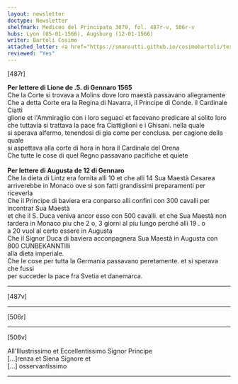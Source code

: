 ```yaml
---
layout: newsletter
doctype: Newsletter
shelfmark: Mediceo del Principato 3079, fol. 487r-v, 506r-v
hubs: Lyon (05-01-1566), Augsburg (12-01-1566)
writer: Bartoli Cosimo
attached_letter: <a href="https://smansutti.github.io/cosimobartoli/texts/TBD/">TBD</a>
reviewed: "Yes"
---
```


[487r]  
  
  
<strong>Per lettere di Lione de .5. di Gennaro 1565</strong>  
Che la Corte si trovava a Molins dove loro maestà passavano allegramente  
Che a detta Corte era la Regina di Navarra, il Principe di Conde. il Cardinale Ciatti  
glione et l'Ammiraglio con i loro seguaci et facevano predicare al solito loro  
che tuttavia si trattava la pace fra Ciattiglioni e i Ghisani. nella quale  
si sperava alfermo, tenendosi di gia come per conclusa. per cagione della quale  
si aspettava alla corte di hora in hora il Cardinale del Orena  
Che tutte le cose di quel Regno passavano pacifiche et quiete  
<br/><strong>Per lettere di Augusta de 12 di Gennaro</strong>  
Che la dieta di Lintz era fornita alli 10 et che alli 14 Sua Maestà Cesarea  
arriverebbe in Monaco ove si son fatti grandissimi preparamenti per riceverla  
Che il Principe di baviera era conparso alli confini con 300 cavalli per incontrar Sua Maestà  
et che il S. Duca veniva ancor esso con 500 cavalli. et che Sua Maestà non  
tardera in Monaco piu che 2 o, 3 giorni al piu lungo perché alli 19 . o  
a 20 vuol al certo essere in Augusta  
Che il Signor Duca di baviera acconpagnera Sua Maestà in Augusta con 800 CUNBEKANNTllli  
alla dieta imperiale.  
Che le cose per tutta la Germania passavano peretamente. et si sperava che fussi  
per succeder la pace fra Svetia et danemarca.  
  
---  

[487v]  
  
  
  
---  

[506r]  
  
  
  
---  

[506v]  
  
  
All'Illustrissimo et Eccellentissimo Signor Principe  
[...]renza et Siena Signore et  
[...] osservantissimo  
  
---  

